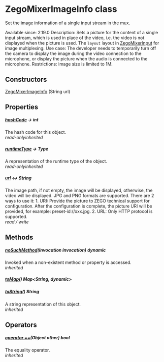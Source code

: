 


# ZegoMixerImageInfo class









<p>Set the image information of a single input stream in the mux.</p>
<p>Available since: 2.19.0
Description: Sets a picture for the content of a single input stream, which is used in place of the video, i.e. the video is not displayed when the picture is used. The <code>layout</code> layout in <a href="../zego_uikit_prebuilt_live_audio_room/ZegoMixerInput-class.md">ZegoMixerInput</a> for image multiplexing.
Use case: The developer needs to temporarily turn off the camera to display the image during the video connection to the microphone, or display the picture when the audio is connected to the microphone.
Restrictions: Image size is limited to 1M.</p>




## Constructors

[ZegoMixerImageInfo](../zego_uikit_prebuilt_live_audio_room/ZegoMixerImageInfo/ZegoMixerImageInfo.md) (String url)

   


## Properties

##### [hashCode](../zego_uikit_prebuilt_live_audio_room/ZegoMixerImageInfo/hashCode.md) &#8594; int



The hash code for this object.  
_<span class="feature">read-only</span><span class="feature">inherited</span>_



##### [runtimeType](../zego_uikit_prebuilt_live_audio_room/ZegoMixerImageInfo/runtimeType.md) &#8594; Type



A representation of the runtime type of the object.  
_<span class="feature">read-only</span><span class="feature">inherited</span>_



##### [url](../zego_uikit_prebuilt_live_audio_room/ZegoMixerImageInfo/url.md) &#8596; String



The image path, if not empty, the image will be displayed, otherwise, the video will be displayed. JPG and PNG formats are supported. There are 2 ways to use it: 1. URI: Provide the picture to ZEGO technical support for configuration. After the configuration is complete, the picture URI will be provided, for example: preset-id://xxx.jpg. 2. URL: Only HTTP protocol is supported.  
_<span class="feature">read / write</span>_





## Methods

##### [noSuchMethod](../zego_uikit_prebuilt_live_audio_room/ZegoMixerImageInfo/noSuchMethod.md)(Invocation invocation) dynamic



Invoked when a non-existent method or property is accessed.  
_<span class="feature">inherited</span>_



##### [toMap](../zego_uikit_prebuilt_live_audio_room/ZegoMixerImageInfo/toMap.md)() Map&lt;String, dynamic>



  




##### [toString](../zego_uikit_prebuilt_live_audio_room/ZegoMixerImageInfo/toString.md)() String



A string representation of this object.  
_<span class="feature">inherited</span>_





## Operators

##### [operator ==](../zego_uikit_prebuilt_live_audio_room/ZegoMixerImageInfo/operator_equals.md)(Object other) bool



The equality operator.  
_<span class="feature">inherited</span>_















